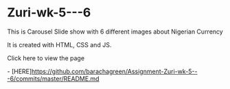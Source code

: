 # Zuri-wk-5---6

This is Carousel Slide show with 6 different images about Nigerian Currency

It is created with HTML, CSS and JS.

Click here to view the page

- [HERE]https://github.com/barachagreen/Assignment-Zuri-wk-5---6/commits/master/README.md
